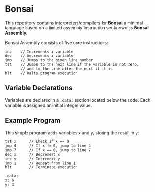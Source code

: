# Bonsai

This repository contains interpreters/compilers for **Bonsai** a minimal language based on a limited assembly instruction set known as **Bonsai Assembly**.


Bonsai Assembly consists of five core instructions:

```
inc    // Increments a variable  
dec    // Decrements a variable  
jmp    // Jumps to the given line number  
tst    // Jumps to the next line if the variable is not zero,  
       // and to the line after the next if it is  
hlt    // Halts program execution
```

## Variable Declarations

Variables are declared in a `.data:` section located below the code. Each variable is assigned an initial integer value.


## Example Program

This simple program adds variables `x` and `y`, storing the result in `y`:

```assembly
tst x      // Check if x == 0  
jmp 4      // If x != 0, jump to line 4  
jmp 7      // If x == 0, jump to line 7  
dec x      // Decrement x  
inc y      // Increment y  
jmp 1      // Repeat from line 1  
hlt        // Terminate execution

.data:
x: 6  
y: 3
```

